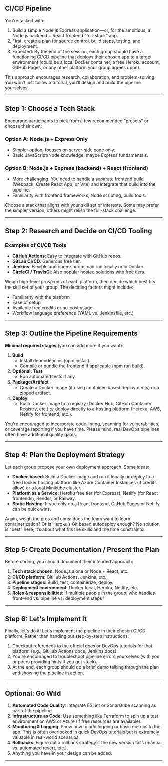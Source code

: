 ## CI/CD Pipeline

You're tasked with:

1. Build a simple Node.js Express application—or, for the ambitious, a Node.js backend + React frontend “full-stack” app.
2. First, create a plan for source control, build steps, testing, and deployment.
3. Expected: By the end of the session, each group should have a functioning CI/CD pipeline that deploys their chosen app to a target environment (could be a local Docker container, a free Heroku account, GitHub Pages, or any other platform your group agrees upon).

This approach encourages research, collaboration, and problem-solving. You won’t just follow a tutorial, you’ll design and build the pipeline yourselves.

---

## Step 1: Choose a Tech Stack

Encourage participants to pick from a few recommended “presets” or choose their own:

### **Option A: Node.js + Express Only**
- Simpler option; focuses on server-side code only.
- Basic JavaScript/Node knowledge, maybe Express fundamentals.

### **Option B: Node.js + Express (backend) + React (frontend)**
- More challenging. You need to handle a separate frontend build (Webpack, Create React App, or Vite) and integrate that build into the pipeline.
- Familiarity with frontend frameworks, Node scripting, build tools.

Choose a stack that aligns with your skill set or interests. Some may prefer the simpler version, others might relish the full-stack challenge.

---

## Step 2: Research and Decide on CI/CD Tooling

### **Examples of CI/CD Tools**  
- **GitHub Actions**: Easy to integrate with GitHub repos.  
- **GitLab CI/CD**: Generous free tier.  
- **Jenkins**: Flexible and open-source, can run locally or in Docker.  
- **CircleCI / TravisCI**: Also popular hosted solutions with free tiers.

Weigh high-level pros/cons of each platform, then decide which best fits the skill set of your group. The deciding factors might include:
 - Familiarity with the platform
 - Ease of setup
 - Available free credits or no-cost usage
 - Workflow language preference (YAML vs. Jenkinsfile, etc.)

---

## Step 3: Outline the Pipeline Requirements

**Minimal required stages** (you can add more if you want):
1. **Build**  
   - Install dependencies (npm install).  
   - Compile or bundle the frontend if applicable (npm run build).  
2. **Optional: Test**  
   - Run automated tests if any.  
3. **Package/Artifact**  
   - Create a Docker image (if using container-based deployments) or a zipped artifact.  
4. **Deploy**  
   - Push Docker image to a registry (Docker Hub, GitHub Container Registry, etc.) *or* deploy directly to a hosting platform (Heroku, AWS, Netlify for frontend, etc.).

You're encouraged to incorporate code linting, scanning for vulnerabilities, or coverage reporting if you have time. Please mind, real DevOps pipelines often have additional quality gates.

---

## Step 4: Plan the Deployment Strategy

Let each group propose your own deployment approach. Some ideas:

- **Docker-based**: Build a Docker image and run it locally or deploy to a free Docker hosting platform like Azure Container Instances (if credits allow) or a local Minikube cluster.  
- **Platform as a Service**: Heroku free tier (for Express), Netlify (for React frontends), Render, or Railway.  
- **Static Hosting**: If you only do a React frontend, GitHub Pages or Netlify can be quick wins.

Again, weigh the pros and cons: does the team want to learn containerization? Or is Heroku’s Git based autodeploy enough? No solution is “best” here; it’s about what fits the skills and the time constraints.

---

## Step 5: Create Documentation / Present the Plan

Before coding, you should document their intended approach:
1. **Tech stack chosen**: Node.js alone or Node + React, etc.
2. **CI/CD platform**: GitHub Actions, Jenkins, etc.
3. **Pipeline stages**: Build, test, containerize, deploy.
4. **Deployment environment**: Docker local, Heroku, Netlify, etc.
5. **Roles & responsibilities**: If multiple people in the group, who handles front-end vs. pipeline vs. deployment steps?

---

## Step 6: Let's Implement It

Finally, let's do it! Let's implement the pipeline in their chosen CI/CD platform. Rather than handing out step-by-step instructions:
1. Checkout references to the official docs or DevOps tutorials for that platform (e.g., GitHub Actions docs, Jenkins docs).
2. You're encouraged to troubleshoot pipeline errors yourselves (with you or peers providing hints if you get stuck).
3. At the end, each group should do a brief demo talking through the plan and showing the pipeline in action.

---

## Optional: Go Wild

1. **Automated Code Quality**: Integrate ESLint or SonarQube scanning as part of the pipeline.
2. **Infrastructure as Code**: Use something like Terraform to spin up a test environment on AWS or Azure (if free resources are available).
3. **Monitoring & Logging**: Show how to add logging or basic metrics to the app. This is often overlooked in quick DevOps tutorials but is extremely valuable in real-world scenarios.
4. **Rollbacks**: Figure out a rollback strategy if the new version fails (manual vs. automated revert, etc.).
5. Anything you have in your design can be added.

---
